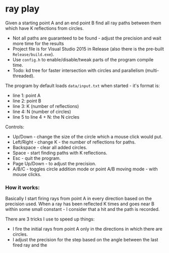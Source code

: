 ray play
=======

Given a starting point A and an end point B find all ray paths between them which have K reflections from circles.

- Not all paths are guaranteed to be found - adjust the precision and wait more time for the results
- Project file is for Visual Studio 2015 in Release (also there is the pre-built ```Release/build.exe```).
- Use ```config.h``` to enable/disable/tweak parts of the program compile time.
- Todo: kd tree for faster intersection with circles and parallelism (multi-threaded).

The program by default loads ```data/input.txt``` when started - it's format is:

- line 1: point A
- line 2: point B
- line 3: K (number of reflections)
- line 4: N (number of circles)
- line 5 to line 4 + N: the N circles

Controls:

- Up/Down - change the size of the circle which a mouse click would put.
- Left/Right - change K - the number of reflections for paths.
- Backspace - clear all added circles.
- Space - start finding paths with K reflections.
- Esc - quit the program.
- Page Up/Down - to adjust the precision.
- A/B/C - toggles circle addition mode or point A/B moving mode - with mouse clicks.

### How it works:

Basically I start firing rays from point A in every direction based on the precision used. When a ray has been reflected K times and goes near B within some small constant - I consider that a hit and the path is recorded.

There are 3 tricks I use to speed up things:

- I fire the initial rays from point A only in the directions in which there are circles.
- I adjust the precision for the step based on the angle between the last fired ray and the 





